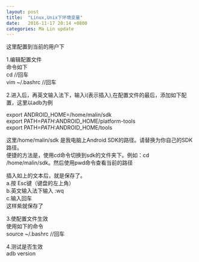 ```yaml
---
layout: post
title:  "Linux,Unix下环境变量"
date:   2016-11-17 20:14 +0800
categories: Ma Lin update
---
```


这里配置到当前的用户下<br/>

1.编辑配置文件<br/>
命令如下<br/>
cd   //回车<br/>
vim ~/.bashrc //回车<br/>

2.进入后，再英文输入法下，输入i(表示插入),在配置文件的最后，添加如下配置，这里以adb为例<br/>


export ANDROID_HOME=/home/malin/sdk<br/>
export PATH=$PATH:$ANDROID_HOME/platform-tools<br/>
export PATH=$PATH:$ANDROID_HOME/tools<br/>


这里/home/malin/sdk 是我电脑上Android SDK的路径。请替换为你自己的SDK路径。<br/>
便捷的方法是，使用cd命令切换到sdk的文件夹下。例如：cd /home/malin/sdk。然后使用pwd命令查看当前的路径<br/>


插入如上的文本后，就是保存了。<br/>
a.按 Esc键（键盘的左上角）<br/>
b.英文输入法下输入 :wq<br/>
c.输入回车<br/>
这样紫就保存了<br/>



3.使配置文件生效<br/>
使用如下的命令<br/>
source ~/.bashrc //回车<br/>

4.测试是否生效<br/>
adb version<br/>